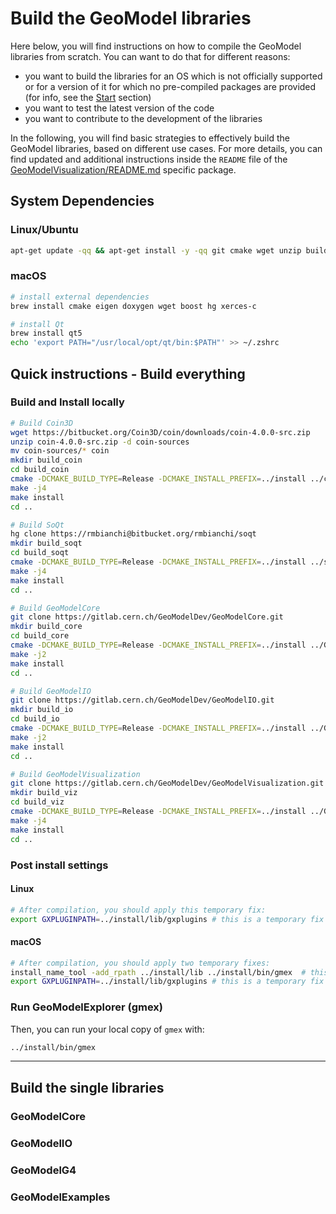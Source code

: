 # Build the GeoModel libraries

Here below, you will find instructions on how to compile the GeoModel libraries from scratch. You can want to do that for different reasons:

- you want to build the libraries for an OS which is not officially supported or for a version of it for which no pre-compiled packages are provided (for info, see the [Start](/start/install.md) section)
- you want to test the latest version of the code
- you want to contribute to the development of the libraries

In the following, you will find basic strategies to effectively build the GeoModel libraries, based on different use cases. For more details, you can find updated and additional instructions inside the `README` file of the [GeoModelVisualization/README.md](https://gitlab.cern.ch/GeoModelDev/GeoModelVisualization/README.md) specific package.

## System Dependencies

### Linux/Ubuntu

```bash
apt-get update -qq && apt-get install -y -qq git cmake wget unzip build-essential freeglut3-dev libboost-all-dev qt5-default mercurial libeigen3-dev libxerces-c-dev
```

### macOS

```bash
# install external dependencies
brew install cmake eigen doxygen wget boost hg xerces-c

# install Qt
brew install qt5
echo 'export PATH="/usr/local/opt/qt/bin:$PATH"' >> ~/.zshrc
```


## Quick instructions - Build everything


### Build and Install locally

```bash
# Build Coin3D
wget https://bitbucket.org/Coin3D/coin/downloads/coin-4.0.0-src.zip
unzip coin-4.0.0-src.zip -d coin-sources
mv coin-sources/* coin
mkdir build_coin
cd build_coin
cmake -DCMAKE_BUILD_TYPE=Release -DCMAKE_INSTALL_PREFIX=../install ../coin
make -j4
make install
cd ..

# Build SoQt
hg clone https://rmbianchi@bitbucket.org/rmbianchi/soqt
mkdir build_soqt
cd build_soqt
cmake -DCMAKE_BUILD_TYPE=Release -DCMAKE_INSTALL_PREFIX=../install ../soqt
make -j4
make install
cd ..

# Build GeoModelCore
git clone https://gitlab.cern.ch/GeoModelDev/GeoModelCore.git
mkdir build_core
cd build_core
cmake -DCMAKE_BUILD_TYPE=Release -DCMAKE_INSTALL_PREFIX=../install ../GeoModelCore
make -j2
make install
cd ..

# Build GeoModelIO
git clone https://gitlab.cern.ch/GeoModelDev/GeoModelIO.git
mkdir build_io
cd build_io
cmake -DCMAKE_BUILD_TYPE=Release -DCMAKE_INSTALL_PREFIX=../install ../GeoModelIO
make -j2
make install
cd ..

# Build GeoModelVisualization
git clone https://gitlab.cern.ch/GeoModelDev/GeoModelVisualization.git
mkdir build_viz
cd build_viz
cmake -DCMAKE_BUILD_TYPE=Release -DCMAKE_INSTALL_PREFIX=../install ../GeoModelIO
make -j4
make install
cd ..
```
### Post install settings


#### Linux

```bash
# After compilation, you should apply this temporary fix:
export GXPLUGINPATH=../install/lib/gxplugins # this is a temporary fix
```

#### macOS

```bash
# After compilation, you should apply two temporary fixes:
install_name_tool -add_rpath ../install/lib ../install/bin/gmex  # this is a temporary fix
export GXPLUGINPATH=../install/lib/gxplugins # this is a temporary fix
```

### Run GeoModelExplorer (gmex)

Then, you can run your local copy of `gmex` with:

```bash
../install/bin/gmex
```

----

## Build the single libraries

### GeoModelCore

### GeoModelIO

### GeoModelG4

### GeoModelExamples

